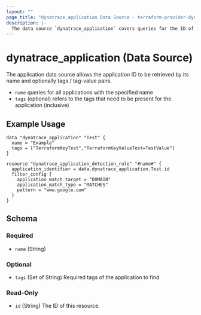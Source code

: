 ```yaml
---
layout: ""
page_title: "dynatrace_application Data Source - terraform-provider-dynatrace"
description: |-
  The data source `dynatrace_application` covers queries for the ID of an application based on name and tags / tag-value pairs
---
```


# dynatrace_application (Data Source)

The application data source allows the application ID to be retrieved by its name and optionally tags / tag-value pairs.

- `name` queries for all applications with the specified name
- `tags` (optional) refers to the tags that need to be present for the application (inclusive)

## Example Usage

```
data "dynatrace_application" "Test" {
  name = "Example"
  tags = ["TerraformKeyTest","TerraformKeyValueTest=TestValue"]
}

resource "dynatrace_application_detection_rule" "#name#" {
  application_identifier = data.dynatrace_application.Test.id
  filter_config {
    application_match_target = "DOMAIN" 
    application_match_type = "MATCHES" 
    pattern = "www.google.com" 
  }
}
```

<!-- schema generated by tfplugindocs -->
## Schema

### Required

- `name` (String)

### Optional

- `tags` (Set of String) Required tags of the application to find

### Read-Only

- `id` (String) The ID of this resource.
